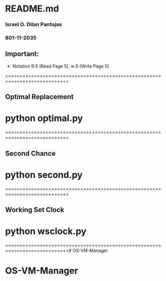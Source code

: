 # README.md
### Israel O. Dilan Pantojas
### 801-11-2035


Important:
----------
+ Notation R:5 (Read Page 5), w:5 (Write Page 5)


============================================================================
## Optimal Replacement

# python optimal.py <Number of physical memory pages> <access sequence file>

============================================================================
## Second Chance 

# python second.py <Number of physical memory pages> <access sequence file>

============================================================================
## Working Set Clock

# python wsclock.py <Number of physical memory pages> <access sequence file>

============================================================================# OS-VM-Manager
# OS-VM-Manager
